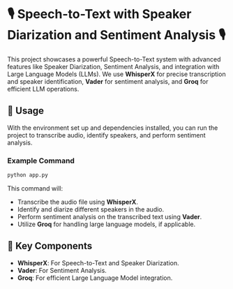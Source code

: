 # 🎙️ Speech-to-Text with Speaker Diarization and Sentiment Analysis 🎙️

 This project showcases a powerful Speech-to-Text system with advanced features like Speaker Diarization, Sentiment Analysis, and integration with Large Language Models (LLMs). We use **WhisperX** for precise transcription and speaker identification, **Vader** for sentiment analysis, and **Groq** for efficient LLM operations.

 ## 🚀 Usage

 With the environment set up and dependencies installed, you can run the project to transcribe audio, identify speakers, and perform sentiment analysis.

 ### Example Command

 ```bash
 python app.py
 ```

 This command will:
 - Transcribe the audio file using **WhisperX**.
 - Identify and diarize different speakers in the audio.
 - Perform sentiment analysis on the transcribed text using **Vader**.
 - Utilize **Groq** for handling large language models, if applicable.

 ## 🧩 Key Components

 - **WhisperX**: For Speech-to-Text and Speaker Diarization.
 - **Vader**: For Sentiment Analysis.
 - **Groq**: For efficient Large Language Model integration.
